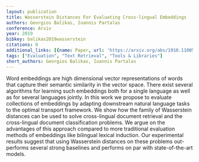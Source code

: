 ```yaml
---
layout: publication
title: Wasserstein Distances For Evaluating Cross-lingual Embeddings
authors: Georgios Balikas, Ioannis Partalas
conference: Arxiv
year: 2019
bibkey: balikas2019wasserstein
citations: 0
additional_links: [{name: Paper, url: 'https://arxiv.org/abs/1910.11005'}]
tags: ["Evaluation", "Text Retrieval", "Tools & Libraries"]
short_authors: Georgios Balikas, Ioannis Partalas
---
```

Word embeddings are high dimensional vector representations of words that
capture their semantic similarity in the vector space. There exist several
algorithms for learning such embeddings both for a single language as well as
for several languages jointly. In this work we propose to evaluate collections
of embeddings by adapting downstream natural language tasks to the optimal
transport framework. We show how the family of Wasserstein distances can be
used to solve cross-lingual document retrieval and the cross-lingual document
classification problems. We argue on the advantages of this approach compared
to more traditional evaluation methods of embeddings like bilingual lexical
induction. Our experimental results suggest that using Wasserstein distances on
these problems out-performs several strong baselines and performs on par with
state-of-the-art models.